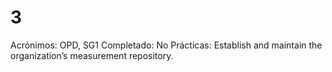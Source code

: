 # 3

Acrónimos: OPD, SG1
Completado: No
Prácticas: Establish and maintain the organization’s measurement repository.